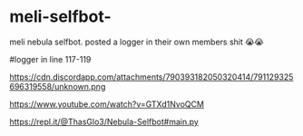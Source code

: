 # meli-selfbot-
meli nebula selfbot. posted a logger in their own members shit 😭😭

#logger in line 117-119

https://cdn.discordapp.com/attachments/790393182050320414/791129325696319558/unknown.png

https://www.youtube.com/watch?v=GTXd1NvoQCM 

https://repl.it/@ThasGlo3/Nebula-Selfbot#main.py

